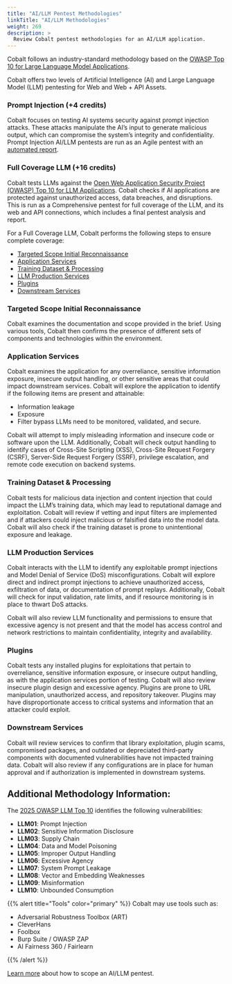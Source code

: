 ```yaml
---
title: "AI/LLM Pentest Methodologies"
linkTitle: "AI/LLM Methodologies"
weight: 269
description: >
  Review Cobalt pentest methodologies for an AI/LLM application.
---
```


Cobalt follows an industry-standard methodology based on the [OWASP Top 10 for Large Language Model Applications](https://owasp.org/www-project-top-10-for-large-language-model-applications/). 

Cobalt offers two levels of Artificial Intelligence (AI) and Large Language Model (LLM) pentesting for Web and Web + API Assets.

### Prompt Injection (+4 credits)
Cobalt focuses on testing AI systems security against prompt injection attacks. These attacks manipulate the AI’s input to generate malicious output, which can compromise the system’s integrity and confidentiality. Prompt Injection AI/LLM pentests are run as an Agile pentest with an [automated report](/platform-deep-dive/pentests/reports/#pentest-report-types).

### Full Coverage LLM (+16 credits)
Cobalt tests LLMs against the [Open Web Application Security Project (OWASP) Top 10 for LLM Applications](https://owasp.org/www-project-top-10-for-large-language-model-applications/). Cobalt checks if AI applications are protected against unauthorized access, data breaches, and disruptions. This is run as a Comprehensive pentest for full coverage of the LLM, and its web and API connections, which includes a final pentest analysis and report.

For a Full Coverage LLM, Cobalt performs the following steps to ensure complete coverage:
- [Targeted Scope Initial Reconnaissance](/methodologies/ai-llm/#targeted-scope-initial-reconnaissance) 
- [Application Services](/methodologies/ai-llm/#application-services)
- [Training Dataset & Processing](/methodologies/ai-llm/#training-dataset--processing)
- [LLM Production Services](/methodologies/ai-llm/#llm-production-services)
- [Plugins](/methodologies/ai-llm/#plugins)
- [Downstream Services](/methodologies/ai-llm/#downstream-services)


### Targeted Scope Initial Reconnaissance
Cobalt examines the documentation and scope provided in the brief. Using various tools, Cobalt then confirms the presence of different sets of components and technologies within the environment. 

### Application Services
Cobalt examines the application for any overreliance, sensitive information exposure, insecure output handling, or other sensitive areas that could impact downstream services. Cobalt will explore the application to identify if the following items are present and attainable: 
- Information leakage
- Exposure
- Filter bypass
LLMs need to be monitored, validated, and secure. 

Cobalt will attempt to imply misleading information and insecure code or software upon the LLM. Additionally, Cobalt will check output handling to identify cases of Cross-Site Scripting (XSS), Cross-Site Request Forgery (CSRF), Server-Side Request Forgery (SSRF), privilege escalation, and remote code execution on backend systems.

### Training Dataset & Processing
Cobalt tests for malicious data injection and content injection that could impact the LLM’s training data, which may lead to reputational damage and exploitation. Cobalt will review if vetting and input filters are implemented and if attackers could inject malicious or falsified data into the model data. Cobalt will also check if the training dataset is prone to unintentional exposure and leakage.

### LLM Production Services
Cobalt interacts with the LLM to identify any exploitable prompt injections and Model Denial of Service (DoS) misconfigurations. Cobalt will explore direct and indirect prompt injections to achieve unauthorized access, exfiltration of data, or documentation of prompt replays. Additionally, Cobalt will check for input validation, rate limits, and if resource monitoring is in place to thwart DoS attacks.

Cobalt will also review LLM functionality and permissions to ensure that excessive agency is not present and that the model has access control and network restrictions to maintain confidentiality, integrity and availability.

### Plugins 
Cobalt tests any installed plugins for exploitations that pertain to overreliance, sensitive information exposure, or insecure output handling, as with the application services portion of testing. Cobalt will also review insecure plugin design and excessive agency. Plugins are prone to URL manipulation, unauthorized access, and repository takeover. Plugins may have disproportionate access to critical systems and information that an attacker could exploit. 

### Downstream Services
Cobalt will review services to confirm that library exploitation, plugin scams, compromised packages, and outdated or depreciated third-party components with documented vulnerabilities have not impacted training data. Cobalt will also review if any configurations are in place for human approval and if authorization is implemented in downstream systems.

## Additional Methodology Information:
The [2025 OWASP LLM Top 10](https://genai.owasp.org/llm-top-10/) identifies the following vulnerabilities:

- **LLM01**: Prompt Injection
- **LLM02**: Sensitive Information Disclosure
- **LLM03**: Supply Chain
- **LLM04**: Data and Model Poisoning
- **LLM05**: Improper Output Handling 
- **LLM06**: Excessive Agency
- **LLM07**: System Prompt Leakage
- **LLM08**: Vector and Embedding Weaknesses
- **LLM09**: Misinformation
- **LLM10**: Unbounded Consumption

{{% alert title="Tools" color="primary" %}}
Cobalt may use tools such as:

- Adversarial Robustness Toolbox (ART)
- CleverHans
- Foolbox
- Burp Suite / OWASP ZAP
- AI Fairness 360 / Fairlearn

{{% /alert %}}

[Learn more](/getting-started/planning/#aillm-pentesting) about how to scope an AI/LLM pentest.
